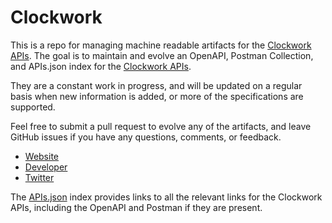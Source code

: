# ClockworkThis is a repo for managing machine readable artifacts for the [Clockwork APIs](http://www.clockworksms.com). The goal is to maintain and evolve an OpenAPI, Postman Collection, and APIs.json index for the [Clockwork APIs](http://www.clockworksms.com).They are a constant work in progress, and will be updated on a regular basis when new information is added, or more of the specifications are supported.Feel free to submit a pull request to evolve any of the artifacts, and leave GitHub issues if you have any questions, comments, or feedback.- [Website](http://www.clockworksms.com)- [Developer](http://www.clockworksms.com)- [Twitter](https://twitter.com/ClockworkSMS)The [APIs.json](https://github.com/api-evangelist/clockwork/blob/master/apis.json) index provides links to all the relevant links for the Clockwork APIs, including the OpenAPI and Postman if they are present.